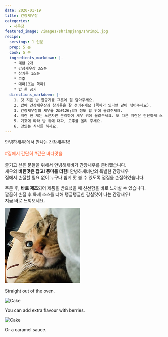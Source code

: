 ```yaml
---
date: 2020-01-19
title: 간장새우장
categories:
  - 새우장
featured_image: /images/shrimpjang/shrimp1.jpg
recipe:
  servings: 1 인분
  prep: 5 분
  cook: 5 분
  ingredients_markdown: |-
    * 계란 2개
    * 간장새우장 3스푼
    * 참기름 1스푼
    * 고추
    * 대파(또는 쪽파)
    * 밥 한 공기
  directions_markdown: |-
    1. 갓 지은 밥 한공기를 그릇에 잘 담아주세요.
    2. 밥에 간장새우장과 참기름을 잘 섞어주세요 (쪽파가 있다면 같이 섞어주세요).
    3. 간장새우장의 새우를 2&#126;3개 정도 밥 위에 올려주세요.
    4. 계란 한 개는 노른자만 분리하여 새우 위에 올려주세요. 또 다른 계란은 간단하게 스크럼블로 만들어 밥 주위에 둘러주세요.
    5. 기호에 따라 밥 위에 대파, 고추를 올려 주세요.
    6. 맛있는 식사를 하세요.
---
```

안녕하새우!에서 만나는 간장새우장!  
<span style="color:#ff5722">  
&#35;집에서 간단히 &#35;깊은 바다맛을  
</span>  
즐기고 싶은 분들을 위해서 안녕해새비가 간장새우를 준비했습니다.  
새우의 **비린맛은 잡고! 풍미를 더한!** 안녕하새비만의 특별한 간장새우  
집에서 손질할 필요 없이 누구나 쉽게 맛 볼 수 있도록 껍질을 손질하였습니다.  

주문 후, **바로 제조**되어 제품을 받으셨을 때 신선함을 바로 느끼실 수 있습니다.  
깔끔히 손질 후 특제 소스를 더해 탱글탱글한 감칠맛이 나는 간장새우!  
지금 바로 느껴보세요.  
  



![Munji](/images/kitten/munji4.jpg)

Straight out of the oven.

![Cake](https://source.unsplash.com/WoVGndRTx2o)

You can add extra flavour with berries.

![Cake](https://source.unsplash.com/7JYVKRo7i5Q)

Or a caramel sauce.
